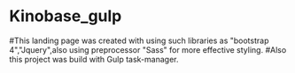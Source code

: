 # Kinobase_gulp

#This landing page was created with using such libraries as "bootstrap 4","Jquery",also using preprocessor "Sass" for more effective styling.
#Also this project was build with Gulp task-manager.
